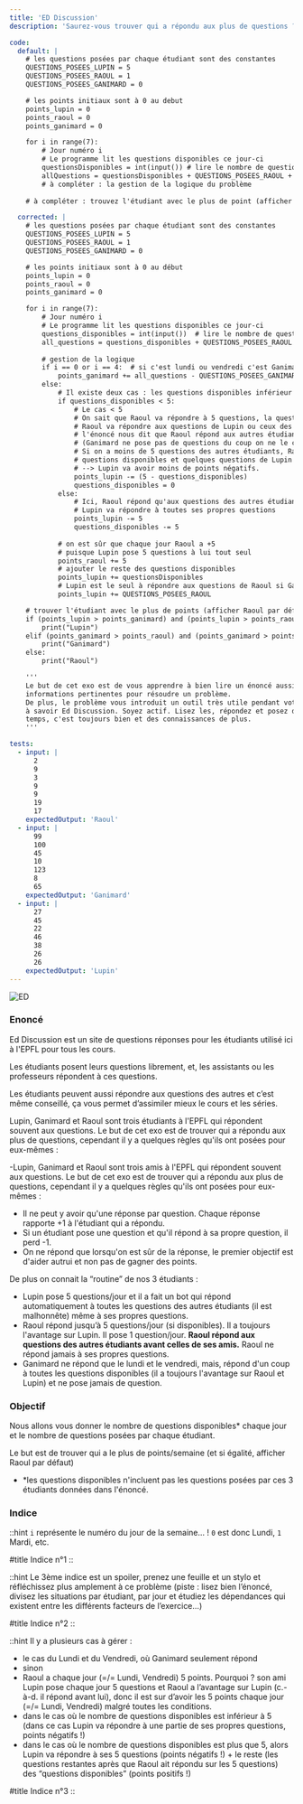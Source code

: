 ```yaml
---
title: 'ED Discussion'
description: 'Saurez-vous trouver qui a répondu aux plus de questions ?'

code:
  default: |
    # les questions posées par chaque étudiant sont des constantes
    QUESTIONS_POSEES_LUPIN = 5
    QUESTIONS_POSEES_RAOUL = 1
    QUESTIONS_POSEES_GANIMARD = 0

    # les points initiaux sont à 0 au debut
    points_lupin = 0
    points_raoul = 0
    points_ganimard = 0

    for i in range(7):
        # Jour numéro i
        # Le programme lit les questions disponibles ce jour-ci
        questionsDisponibles = int(input()) # lire le nombre de questions disponibles ce jour là
        allQuestions = questionsDisponibles + QUESTIONS_POSEES_RAOUL + QUESTIONS_POSEES_GANIMARD + QUESTIONS_POSEES_LUPIN
        # à compléter : la gestion de la logique du problème
        
    # à compléter : trouvez l'étudiant avec le plus de point (afficher Raoul par défaut en cas d'égalité)

  corrected: |
    # les questions posées par chaque étudiant sont des constantes
    QUESTIONS_POSEES_LUPIN = 5
    QUESTIONS_POSEES_RAOUL = 1
    QUESTIONS_POSEES_GANIMARD = 0

    # les points initiaux sont à 0 au début
    points_lupin = 0
    points_raoul = 0
    points_ganimard = 0

    for i in range(7):
        # Jour numéro i
        # Le programme lit les questions disponibles ce jour-ci
        questions_disponibles = int(input())  # lire le nombre de questions disponibles ce jour-là
        all_questions = questions_disponibles + QUESTIONS_POSEES_RAOUL + QUESTIONS_POSEES_GANIMARD + QUESTIONS_POSEES_LUPIN
        
        # gestion de la logique
        if i == 0 or i == 4:  # si c'est lundi ou vendredi c'est Ganimard qui répond à toutes les questions
            points_ganimard += all_questions - QUESTIONS_POSEES_GANIMARD
        else:
            # Il existe deux cas : les questions disponibles inférieur à 5 et les questions dispo supérieurs ou égale à 5
            if questions_disponibles < 5:
                # Le cas < 5
                # On sait que Raoul va répondre à 5 questions, la question qui se pose est :
                # Raoul va répondre aux questions de Lupin ou ceux des autres étudiants ?
                # l'énoncé nous dit que Raoul répond aux autres étudiants avant celles de ses amis
                # (Ganimard ne pose pas de questions du coup on ne le compte pas)
                # Si on a moins de 5 questions des autres étudiants, Raoul va répondre à toutes les
                # questions disponibles et quelques questions de Lupin
                # --> Lupin va avoir moins de points négatifs.
                points_lupin -= (5 - questions_disponibles)
                questions_disponibles = 0
            else:
                # Ici, Raoul répond qu'aux questions des autres étudiants
                # Lupin va répondre à toutes ses propres questions
                points_lupin -= 5
                questions_disponibles -= 5
            
            # on est sûr que chaque jour Raoul a +5
            # puisque Lupin pose 5 questions à lui tout seul
            points_raoul += 5
            # ajouter le reste des questions disponibles
            points_lupin += questionsDisponibles
            # Lupin est le seul à répondre aux questions de Raoul si Ganimard ne le fait pas
            points_lupin += QUESTIONS_POSEES_RAOUL

    # trouver l'étudiant avec le plus de points (afficher Raoul par défaut en cas d'égalité)
    if (points_lupin > points_ganimard) and (points_lupin > points_raoul):
        print("Lupin")
    elif (points_ganimard > points_raoul) and (points_ganimard > points_lupin):
        print("Ganimard")
    else:
        print("Raoul")

    '''
    Le but de cet exo est de vous apprendre à bien lire un énoncé aussi long et extraire toutes les
    informations pertinentes pour résoudre un problème.
    De plus, le problème vous introduit un outil très utile pendant votre ba1 et votre parcours à l'EPFL en général
    à savoir Ed Discussion. Soyez actif. Lisez les, répondez et posez des questions quand vous avez le
    temps, c'est toujours bien et des connaissances de plus.
    '''

tests:
  - input: |
      2
      9
      3
      9
      9
      19
      17
    expectedOutput: 'Raoul'
  - input: |
      99
      100
      45
      10
      123
      8
      65
    expectedOutput: 'Ganimard'
  - input: |
      27
      45
      22
      46
      38
      26
      26
    expectedOutput: 'Lupin'
---
```


![ED](/banner/ed.png)

### Enoncé

Ed Discussion est un site de questions réponses pour les étudiants utilisé ici à l'EPFL pour tous les cours.

Les étudiants posent leurs questions librement, et, les assistants ou les professeurs répondent à ces questions.

Les étudiants peuvent aussi répondre aux questions des autres et c’est même conseillé, ça vous permet d’assimiler mieux le cours et les séries.

Lupin, Ganimard et Raoul sont trois étudiants à l'EPFL qui répondent souvent aux questions. Le but de cet exo est de trouver qui a répondu aux plus de questions, cependant il y a quelques règles qu'ils ont posées pour eux-mêmes :

-Lupin, Ganimard et Raoul sont trois amis à l'EPFL qui répondent souvent aux questions. Le but de cet exo est de trouver qui a répondu aux plus de questions, cependant il y a quelques règles qu'ils ont posées pour eux-mêmes :

- Il ne peut y avoir qu'une réponse par question. Chaque réponse rapporte +1 à l'étudiant qui a répondu.
- Si un étudiant pose une question et qu'il répond à sa propre question, il perd -1.
- On ne répond que lorsqu'on est sûr de la réponse, le premier objectif est d'aider autrui et non pas de gagner des points.

De plus on connait la “routine” de nos 3 étudiants :

- Lupin pose 5 questions/jour et il a fait un bot qui répond automatiquement à toutes les questions des autres étudiants (il est malhonnête) même à ses propres questions.
- Raoul répond jusqu’à 5 questions/jour (si disponibles). Il a toujours l'avantage sur Lupin. Il pose 1 question/jour. **Raoul répond aux questions des autres étudiants avant celles de ses amis.** Raoul ne répond jamais à ses propres questions.
- Ganimard ne répond que le lundi et le vendredi, mais, répond d'un coup à toutes les questions disponibles (il a toujours l'avantage sur Raoul et Lupin) et ne pose jamais de question.

### Objectif

Nous allons vous donner le nombre de questions disponibles\* chaque jour et le nombre de questions posées par chaque étudiant.

Le but est de trouver qui a le plus de points/semaine (et si égalité, afficher Raoul par défaut)

- \*les questions disponibles n'incluent pas les questions posées par ces 3 étudiants données dans l'énoncé.

### Indice

::hint
`i` représente le numéro du jour de la semaine… ! `0` est donc Lundi, `1` Mardi, etc.

#title
Indice n°1
::

::hint
Le 3ème indice est un spoiler, prenez une feuille et un stylo et réfléchissez plus amplement à ce problème (piste : lisez bien l’énoncé, divisez les situations par étudiant, par jour et étudiez les dépendances qui existent entre les différents facteurs de l’exercice…)

#title
Indice n°2
::

::hint
Il y a plusieurs cas à gérer :

- le cas du Lundi et du Vendredi, où Ganimard seulement répond
- sinon
- Raoul a chaque jour (=/= Lundi, Vendredi) 5 points. Pourquoi ? son ami Lupin pose chaque jour 5 questions et Raoul a l’avantage sur Lupin (c.-à-d. il répond avant lui), donc il est sur d’avoir les 5 points chaque jour (=/= Lundi, Vendredi) malgré toutes les conditions.
- dans le cas où le nombre de questions disponibles est inférieur à 5 (dans ce cas Lupin va répondre à une partie de ses propres questions, points négatifs !)
- dans le cas où le nombre de questions disponibles est plus que 5, alors Lupin va répondre à ses 5 questions (points négatifs !) + le reste (les questions restantes après que Raoul ait répondu sur les 5 questions) des “questions disponibles” (points positifs !)

#title
Indice n°3
::
